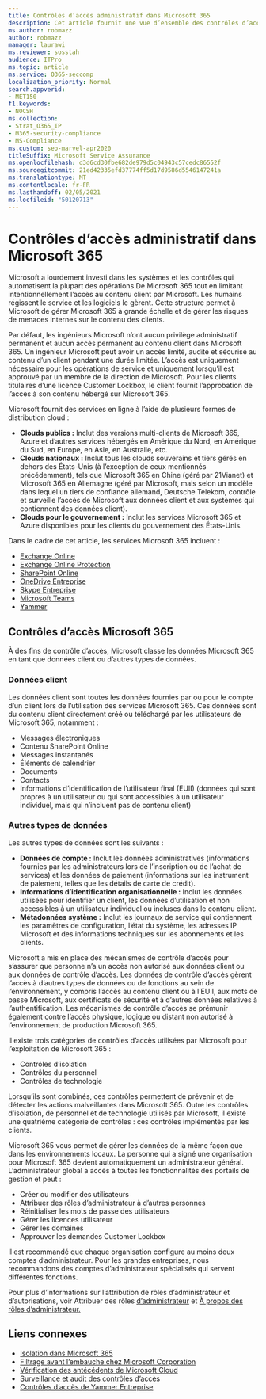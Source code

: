 ```yaml
---
title: Contrôles d’accès administratif dans Microsoft 365
description: Cet article fournit une vue d’ensemble des contrôles d’accès administratifs et de la catégorisation des données dans Microsoft 365.
ms.author: robmazz
author: robmazz
manager: laurawi
ms.reviewer: sosstah
audience: ITPro
ms.topic: article
ms.service: O365-seccomp
localization_priority: Normal
search.appverid:
- MET150
f1.keywords:
- NOCSH
ms.collection:
- Strat_O365_IP
- M365-security-compliance
- MS-Compliance
ms.custom: seo-marvel-apr2020
titleSuffix: Microsoft Service Assurance
ms.openlocfilehash: d3d6cd30fbe682de979d5c04943c57cedc86552f
ms.sourcegitcommit: 21ed42335efd37774ff5d17d9586d5546147241a
ms.translationtype: MT
ms.contentlocale: fr-FR
ms.lasthandoff: 02/05/2021
ms.locfileid: "50120713"
---
```

# <a name="administrative-access-controls-in-microsoft-365"></a>Contrôles d’accès administratif dans Microsoft 365 

Microsoft a lourdement investi dans les systèmes et les contrôles qui automatisent la plupart des opérations De Microsoft 365 tout en limitant intentionnellement l’accès au contenu client par Microsoft. Les humains régissent le service et les logiciels le gèrent. Cette structure permet à Microsoft de gérer Microsoft 365 à grande échelle et de gérer les risques de menaces internes sur le contenu des clients.

Par défaut, les ingénieurs Microsoft n’ont aucun privilège administratif permanent et aucun accès permanent au contenu client dans Microsoft 365. Un ingénieur Microsoft peut avoir un accès limité, audité et sécurisé au contenu d’un client pendant une durée limitée. L’accès est uniquement nécessaire pour les opérations de service et uniquement lorsqu’il est approuvé par un membre de la direction de Microsoft. Pour les clients titulaires d’une licence Customer Lockbox, le client fournit l’approbation de l’accès à son contenu hébergé sur Microsoft 365.

Microsoft fournit des services en ligne à l’aide de plusieurs formes de distribution cloud :

- **Clouds publics :** Inclut des versions multi-clients de Microsoft 365, Azure et d’autres services hébergés en Amérique du Nord, en Amérique du Sud, en Europe, en Asie, en Australie, etc.
- **Clouds nationaux :** Inclut tous les clouds souverains et tiers gérés en dehors des États-Unis (à l’exception de ceux mentionnés précédemment), tels que Microsoft 365 en Chine (géré par 21Vianet) et Microsoft 365 en Allemagne (géré par Microsoft, mais selon un modèle dans lequel un tiers de confiance allemand, Deutsche Telekom, contrôle et surveille l’accès de Microsoft aux données client et aux systèmes qui contiennent des données client).
- **Clouds pour le gouvernement :** Inclut les services Microsoft 365 et Azure disponibles pour les clients du gouvernement des États-Unis.

Dans le cadre de cet article, les services Microsoft 365 incluent :

- [Exchange Online](/Exchange/exchange-online)
- [Exchange Online Protection](/Office365/SecurityCompliance/eop/exchange-online-protection-overview)
- [SharePoint Online](/sharepoint/sharepoint-online)
- [OneDrive Entreprise](/OneDrive/onedrive)
- [Skype Entreprise](/SkypeForBusiness/skype-for-business-online)
- [Microsoft Teams](/MicrosoftTeams/Teams-overview)
- [Yammer](/yammer/yammer-landing-page)

## <a name="microsoft-365-access-controls"></a>Contrôles d’accès Microsoft 365

À des fins de contrôle d’accès, Microsoft classe les données Microsoft 365 en tant que données client ou d’autres types de données.

### <a name="customer-data"></a>Données client

Les données client sont toutes les données fournies par ou pour le compte d’un client lors de l’utilisation des services Microsoft 365. Ces données sont du contenu client directement créé ou téléchargé par les utilisateurs de Microsoft 365, notamment :

- Messages électroniques
- Contenu SharePoint Online
- Messages instantanés
- Éléments de calendrier
- Documents
- Contacts
- Informations d’identification de l’utilisateur final (EUII) (données qui sont propres à un utilisateur ou qui sont accessibles à un utilisateur individuel, mais qui n’incluent pas de contenu client)

### <a name="other-types-of-data"></a>Autres types de données

Les autres types de données sont les suivants :

- **Données de compte :** Inclut les données administratives (informations fournies par les administrateurs lors de l’inscription ou de l’achat de services) et les données de paiement (informations sur les instrument de paiement, telles que les détails de carte de crédit).
- **Informations d’identification organisationnelle :** Inclut les données utilisées pour identifier un client, les données d’utilisation et non accessibles à un utilisateur individuel ou incluses dans le contenu client.
- **Métadonnées système :** Inclut les journaux de service qui contiennent les paramètres de configuration, l’état du système, les adresses IP Microsoft et des informations techniques sur les abonnements et les clients.

Microsoft a mis en place des mécanismes de contrôle d’accès pour s’assurer que personne n’a un accès non autorisé aux données client ou aux données de contrôle d’accès. Les données de contrôle d’accès gèrent l’accès à d’autres types de données ou de fonctions au sein de l’environnement, y compris l’accès au contenu client ou à l’EUII, aux mots de passe Microsoft, aux certificats de sécurité et à d’autres données relatives à l’authentification. Les mécanismes de contrôle d’accès se prémunir également contre l’accès physique, logique ou distant non autorisé à l’environnement de production Microsoft 365.

Il existe trois catégories de contrôles d’accès utilisées par Microsoft pour l’exploitation de Microsoft 365 :

- Contrôles d’isolation
- Contrôles du personnel
- Contrôles de technologie

Lorsqu’ils sont combinés, ces contrôles permettent de prévenir et de détecter les actions malveillantes dans Microsoft 365. Outre les contrôles d’isolation, de personnel et de technologie utilisés par Microsoft, il existe une quatrième catégorie de contrôles : ces contrôles implémentés par les clients.

Microsoft 365 vous permet de gérer les données de la même façon que dans les environnements locaux. La personne qui a signé une organisation pour Microsoft 365 devient automatiquement un administrateur général. L’administrateur global a accès à toutes les fonctionnalités des portails de gestion et peut :

- Créer ou modifier des utilisateurs
- Attribuer des rôles d’administrateur à d’autres personnes
- Réinitialiser les mots de passe des utilisateurs
- Gérer les licences utilisateur
- Gérer les domaines
- Approuver les demandes Customer Lockbox

Il est recommandé que chaque organisation configure au moins deux comptes d’administrateur. Pour les grandes entreprises, nous recommandons des comptes d’administrateur spécialisés qui servent différentes fonctions.

Pour plus d’informations sur l’attribution de rôles d’administrateur et d’autorisations, voir Attribuer des rôles [d’administrateur](/microsoft-365/admin/add-users/assign-admin-roles) et [À propos des rôles d’administrateur.](/microsoft-365/admin/add-users/about-admin-roles)

## <a name="related-links"></a>Liens connexes

- [Isolation dans Microsoft 365](assurance-isolation-in-microsoft-365.md)
- [Filtrage avant l’embauche chez Microsoft Corporation](assurance-pre-employment-screening.md)
- [Vérification des antécédents de Microsoft Cloud](assurance-cloud-background-check.md)
- [Surveillance et audit des contrôles d’accès](assurance-monitoring-and-auditing-access-controls.md)
- [Contrôles d’accès de Yammer Entreprise](assurance-yammer-enterprise-access-controls.md)
